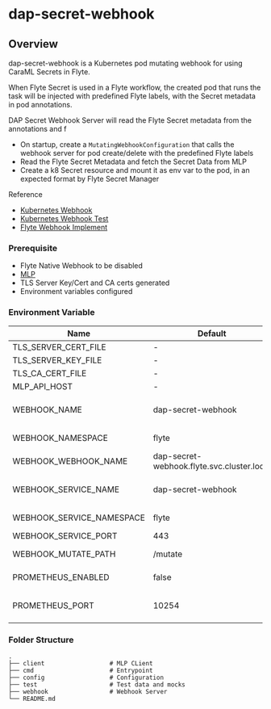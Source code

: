 # dap-secret-webhook

## Overview
dap-secret-webhook is a Kubernetes pod mutating webhook for using CaraML Secrets in Flyte.

When Flyte Secret is used in a Flyte workflow, the created pod that runs the task will be injected with predefined Flyte labels, with the Secret metadata in pod annotations.

DAP Secret Webhook Server will read the Flyte Secret metadata from the annotations and f
- On startup, create a `MutatingWebhookConfiguration` that calls the webhook server for pod create/delete with the predefined Flyte labels
- Read the Flyte Secret Metadata and fetch the Secret Data from MLP
- Create a k8 Secret resource and mount it as env var to the pod, in an expected format by Flyte Secret Manager

Reference  
- [Kubernetes Webhook](https://kubernetes.io/docs/reference/access-authn-authz/extensible-admission-controllers/)
- [Kubernetes Webhook Test](https://github.com/kubernetes/kubernetes/tree/release-1.24/test/images/agnhost/webhook)
- [Flyte Webhook Implement](https://github.com/flyteorg/flytepropeller/tree/master/pkg/webhook)

### Prerequisite 
- Flyte Native Webhook to be disabled
- [MLP](https://github.com/caraml-dev/mlp/tree/main)
- TLS Server Key/Cert and CA certs generated
- Environment variables configured

### Environment Variable
| Name                      | Default                                    | Description                                                                     |
|---------------------------|--------------------------------------------|---------------------------------------------------------------------------------|
| TLS_SERVER_CERT_FILE      | -                                          | Server Cert                                                                     |
| TLS_SERVER_KEY_FILE       | -                                          | Server Key                                                                      |
| TLS_CA_CERT_FILE          | -                                          | CA Public Cert                                                                  |
| MLP_API_HOST              | -                                          | MLP API Host                                                                    |
| WEBHOOK_NAME              | dap-secret-webhook                         | Name of the MutatingWebhookConfiguration resource                               |
| WEBHOOK_NAMESPACE         | flyte                                      | Namespace of the MutatingWebhookConfiguration                                   |
| WEBHOOK_WEBHOOK_NAME      | dap-secret-webhook.flyte.svc.cluster.local | Name of the webhook to call. Needs to be qualified name                         |
| WEBHOOK_SERVICE_NAME      | dap-secret-webhook                         | Name of the service for the webhook to call when a request fulfill the rules    |
| WEBHOOK_SERVICE_NAMESPACE | flyte                                      | Namespace of the service deployed in cluster                                    |
| WEBHOOK_SERVICE_PORT      | 443                                        | Port of the service                                                             |
| WEBHOOK_MUTATE_PATH       | /mutate                                    | Endpoint of the service to call for mutate function                             |
| PROMETHEUS_ENABLED        | false                                      | Flag to enable Prometheus for metrics collection                                |
| PROMETHEUS_PORT           | 10254                                      | Prometheus metrics endpoint, default to 10254 to be similar as Flyte components |


### Folder Structure
    .        
    ├── client                  # MLP CLient
    ├── cmd                     # Entrypoint
    ├── config                  # Configuration
    ├── test                    # Test data and mocks
    ├── webhook                 # Webhook Server
    └── README.md